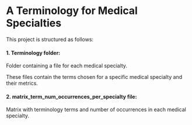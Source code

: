 # A Terminology for Medical Specialties

This project is structured as follows:

#### 1. Terminology folder:

Folder containing a file for each medical specialty.

These files contain the terms chosen for a specific medical specialty and their metrics.

#### 2. matrix_term_num_occurrences_per_specialty file:

Matrix with terminology terms and number of occurrences in each medical specialty.
